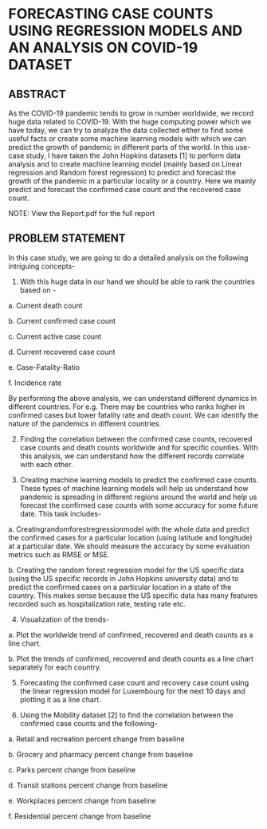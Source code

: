 # FORECASTING CASE COUNTS USING REGRESSION MODELS AND AN ANALYSIS ON COVID-19 DATASET

## ABSTRACT
As the COVID-19 pandemic tends to grow in number worldwide, we record huge data related to COVID-19. With the huge computing power which we have today, we can try to analyze the data collected either to find some useful facts or create some machine learning models with which we can predict the growth of pandemic in different parts of the world. In this use-case study, I have taken the John Hopkins datasets [1] to perform data analysis and to create machine learning model (mainly based on Linear regression and Random forest regression) to predict and forecast the growth of the pandemic in a particular locality or a country. Here we mainly predict and forecast the confirmed case count and the recovered case count.

NOTE: View the Report.pdf for the full report

## PROBLEM STATEMENT
In this case study, we are going to do a detailed analysis on the following intriguing concepts- 

1. With this huge data in our hand we should be able to rank the countries based on -

  a. Current death count

  b. Current confirmed case count

  c. Current active case count

  d. Current recovered case count

  e. Case-Fatality-Ratio

  f. Incidence rate

By performing the above analysis, we can understand different dynamics in different countries. For e.g. There may be countries who ranks higher in confirmed cases but lower fatality rate and death count. We can identify the nature of the pandemics in different countries.


2. Finding the correlation between the confirmed case counts, recovered case counts and death counts worldwide and for specific counties. With this analysis, we can understand how the different records correlate with each other.


3. Creating machine learning models to predict the confirmed case counts. These types of machine learning models will help us understand how pandemic is spreading in different regions around the world and help us forecast the confirmed case counts with
some accuracy for some future date. This task includes-

  a. Creatingrandomforestregressionmodel
with the whole data and predict the confirmed cases for a particular location (using latitude and longitude) at a particular date. We should measure the accuracy by some evaluation metrics such as RMSE or MSE.

  b. Creating the random forest regression model for the US specific data (using the US specific records in John Hopkins university data) and to predict the confirmed cases on a particular location in a state of the country. This makes sense because the US specific data has many features recorded such as hospitalization rate, testing rate etc.


4. Visualization of the trends-

  a. Plot the worldwide trend of confirmed, recovered and death counts as a line chart.

  b. Plot the trends of confirmed, recovered and death counts as a line chart separately for each country.


5. Forecasting the confirmed case count and recovery case count using the linear regression model for Luxembourg for the next 10 days and plotting it as a line chart.


6. Using the Mobility dataset [2] to find the correlation between the confirmed case counts and the following-

  a. Retail and recreation percent change from baseline

  b. Grocery and pharmacy percent change from baseline

  c. Parks percent change from baseline

  d. Transit stations percent change from baseline

  e. Workplaces percent change from baseline

  f. Residential percent change from baseline
